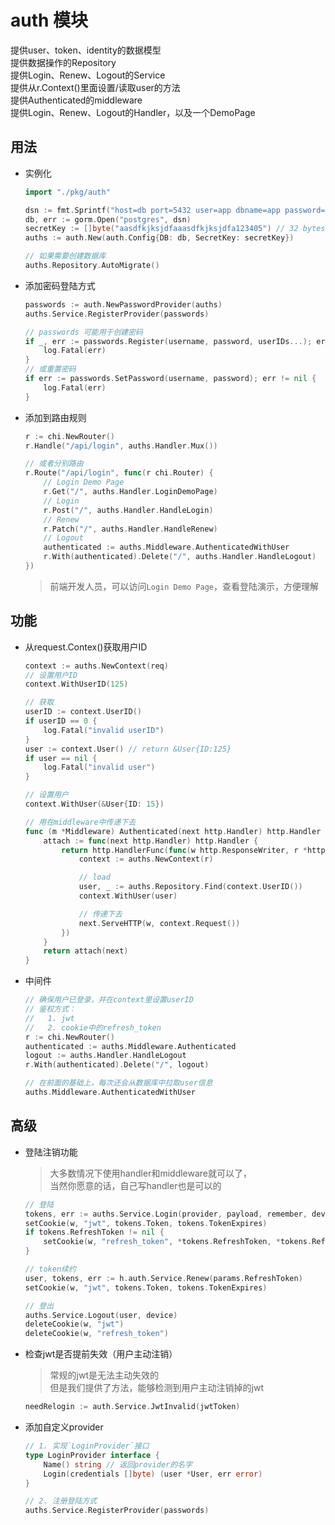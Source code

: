 
auth 模块
=============
提供user、token、identity的数据模型  
提供数据操作的Repository  
提供Login、Renew、Logout的Service  
提供从r.Context()里面设置/读取user的方法  
提供Authenticated的middleware  
提供Login、Renew、Logout的Handler，以及一个DemoPage  


用法
-------------
* 实例化
    ```go
    import "./pkg/auth"

    dsn := fmt.Sprintf("host=db port=5432 user=app dbname=app password=app sslmode=disable")
    db, err := gorm.Open("postgres", dsn)
    secretKey := []byte("aasdfkjksjdfaaasdfkjksjdfa123405") // 32 bytes
    auths := auth.New(auth.Config{DB: db, SecretKey: secretKey})

    // 如果需要创建数据库
    auths.Repository.AutoMigrate()
    ```

* 添加密码登陆方式
    ```go
    passwords := auth.NewPasswordProvider(auths)
    auths.Service.RegisterProvider(passwords)

    // passwords 可能用于创建密码
    if _, err := passwords.Register(username, password, userIDs...); err != nil {
        log.Fatal(err)
    }
    // 或重置密码
    if err := passwords.SetPassword(username, password); err != nil {
        log.Fatal(err)
    }
    ```

* 添加到路由规则
    ```go
    r := chi.NewRouter()
    r.Handle("/api/login", auths.Handler.Mux())

    // 或者分别路由
    r.Route("/api/login", func(r chi.Router) {
        // Login Demo Page
        r.Get("/", auths.Handler.LoginDemoPage)
        // Login
        r.Post("/", auths.Handler.HandleLogin)
        // Renew
        r.Patch("/", auths.Handler.HandleRenew)
        // Logout
        authenticated := auths.Middleware.AuthenticatedWithUser
        r.With(authenticated).Delete("/", auths.Handler.HandleLogout)
    })
    ```

    > 前端开发人员，可以访问`Login Demo Page`，查看登陆演示，方便理解


功能
-------------
* 从request.Contex()获取用户ID
    ```go
    context := auths.NewContext(req)
    // 设置用户ID
    context.WithUserID(125)
    
    // 获取
    userID := context.UserID()
    if userID == 0 {
        log.Fatal("invalid userID")
    }
	user := context.User() // return &User{ID:125}
	if user == nil {
		log.Fatal("invalid user")
	}
    
    // 设置用户
    context.WithUser(&User{ID: 15})
    
    // 用在middleware中传递下去
    func (m *Middleware) Authenticated(next http.Handler) http.Handler {
        attach := func(next http.Handler) http.Handler {
            return http.HandlerFunc(func(w http.ResponseWriter, r *http.Request) {
                context := auths.NewContext(r)

                // load
                user, _ := auths.Repository.Find(context.UserID())
                context.WithUser(user)

                // 传递下去
                next.ServeHTTP(w, context.Request())
            })
        }
	    return attach(next)
    }
    ```

* 中间件
    ```go
    // 确保用户已登录，并在context里设置userID
    // 鉴权方式：
    //   1. jwt
    //   2. cookie中的refresh_token
    r := chi.NewRouter()
    authenticated := auths.Middleware.Authenticated
    logout := auths.Handler.HandleLogout
    r.With(authenticated).Delete("/", logout)

    // 在前面的基础上，每次还会从数据库中拉取user信息
    auths.Middleware.AuthenticatedWithUser
    ```

高级
-------------

* 登陆注销功能
    > 大多数情况下使用handler和middleware就可以了，  
    > 当然你愿意的话，自己写handler也是可以的
    ```go
    // 登陆
    tokens, err := auths.Service.Login(provider, payload, remember, device)
	setCookie(w, "jwt", tokens.Token, tokens.TokenExpires)
	if tokens.RefreshToken != nil {
		setCookie(w, "refresh_token", *tokens.RefreshToken, *tokens.RefreshTokenExpires)
    }
    
    // token续约
    user, tokens, err := h.auth.Service.Renew(params.RefreshToken)
    setCookie(w, "jwt", tokens.Token, tokens.TokenExpires)

    // 登出
    auths.Service.Logout(user, device)
	deleteCookie(w, "jwt")
	deleteCookie(w, "refresh_token")
    ```
* 检查jwt是否提前失效（用户主动注销）
    > 常规的jwt是无法主动失效的  
    > 但是我们提供了方法，能够检测到用户主动注销掉的jwt
    ```go
    needRelogin := auth.Service.JwtInvalid(jwtToken)
    ```


* 添加自定义provider
    > 
    ```go
    // 1. 实现`LoginProvider`接口
    type LoginProvider interface {
        Name() string // 返回provider的名字
        Login(credentials []byte) (user *User, err error)
    }

    // 2. 注册登陆方式
    auths.Service.RegisterProvider(passwords)
    ```